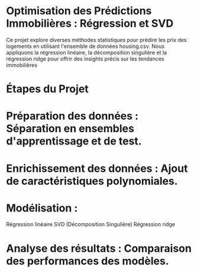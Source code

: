 # Optimisation des Prédictions Immobilières : Régression et SVD
 Ce projet explore diverses méthodes statistiques pour prédire les prix des logements en utilisant l'ensemble de données housing.csv. Nous appliquons la régression linéaire, la décomposition singulière et la régression ridge pour offrir des insights précis sur les tendances immobilières
 # Étapes du Projet
# Préparation des données : Séparation en ensembles d'apprentissage et de test.
# Enrichissement des données : Ajout de caractéristiques polynomiales.
# Modélisation :
Régression linéaire
SVD (Décomposition Singulière)
 Régression ridge
# Analyse des résultats : Comparaison des performances des modèles.
